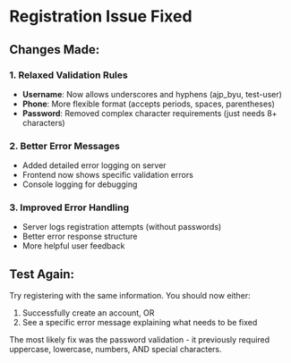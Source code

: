 # Registration Issue Fixed

## Changes Made:

### 1. Relaxed Validation Rules
- **Username**: Now allows underscores and hyphens (ajp_byu, test-user)
- **Phone**: More flexible format (accepts periods, spaces, parentheses)
- **Password**: Removed complex character requirements (just needs 8+ characters)

### 2. Better Error Messages
- Added detailed error logging on server
- Frontend now shows specific validation errors
- Console logging for debugging

### 3. Improved Error Handling
- Server logs registration attempts (without passwords)
- Better error response structure
- More helpful user feedback

## Test Again:
Try registering with the same information. You should now either:
1. Successfully create an account, OR
2. See a specific error message explaining what needs to be fixed

The most likely fix was the password validation - it previously required uppercase, lowercase, numbers, AND special characters.